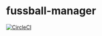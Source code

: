 # fussball-manager

[![CircleCI](https://circleci.com/gh/codeclubkrk/fussball-manager.svg?style=svg)](https://circleci.com/gh/codeclubkrk/fussball-manager)

